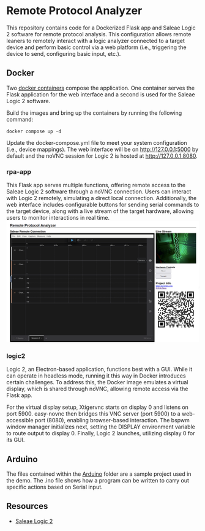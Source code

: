 # Remote Protocol Analyzer
This repository contains code for a Dockerized Flask app and Saleae Logic 2 software for remote protocol analysis. This configuration allows remote leaners to remotely interact with a logic analyzer connected to a target device and perform basic control via a web platform (i.e., triggering the device to send, configuring basic input, etc.).

## Docker
Two [docker containers](https://github.com/DSUmjham/remote-protocol-analyzer/tree/main/docker) compose the application. One container serves the Flask application for the web interface and a second is used for the Saleae Logic 2 software. 

Build the images and bring up the containers by running the following command:
```console
docker compose up -d
```
Update the docker-compose.yml file to meet your system configuration (i.e., device mappings). The web interface will be on http://127.0.0.1:5000 by default and the noVNC session for Logic 2 is hosted at http://127.0.0.1:8080. 

### rpa-app
This Flask app serves multiple functions, offering remote access to the Saleae Logic 2 software through a noVNC connection. Users can interact with Logic 2 remotely, simulating a direct local connection. Additionally, the web interface includes configurable buttons for sending serial commands to the target device, along with a live stream of the target hardware, allowing users to monitor interactions in real time.
![Web GUI](https://github.com/DSUmjham/remote-protocol-analyzer/blob/main/images/interface.png?raw=true)

### logic2
Logic 2, an Electron-based application, functions best with a GUI. While it can operate in headless mode, running it this way in Docker introduces certain challenges. To address this, the Docker image emulates a virtual display, which is shared through noVNC, allowing remote access via the Flask app.

For the virtual display setup, Xtigervnc starts on display 0 and listens on port 5900. easy-novnc then bridges this VNC server (port 5900) to a web-accessible port (8080), enabling browser-based interaction. The bspwm window manager initializes next, setting the DISPLAY environment variable to route output to display 0. Finally, Logic 2 launches, utilizing display 0 for its GUI.

## Arduino
The files contained within the [Arduino](https://github.com/DSUmjham/remote-protocol-analyzer/tree/main/arduino) folder are a sample project used in the demo. The .ino file shows how a program can be written to carry out specific actions based on Serial input. 

## Resources
* [Saleae Logic 2]([https://support.saleae.com/logic-software/sw-download])